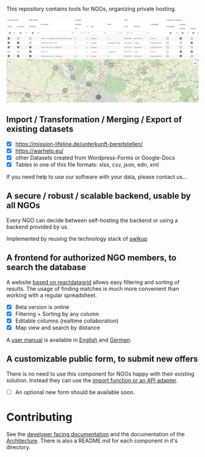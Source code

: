 This repository contains tools for NGOs, organizing private hosting.

![](./docs/user-guide/graphics/overview.png)

## Import / Transformation / Merging / Export of existing datasets

- [x] https://mission-lifeline.de/unterkunft-bereitstellen/
- [x] https://warhelp.eu/
- [x] other Datasets created from Wordpress-Forms or Google-Docs
- [x] Tables in one of this file formats: xlsx, csv, json, edn, xml

If you need help to use our software with your data, please contact us…

## A secure / robust / scalable **backend**, usable by all NGOs

Every NGO can decide between self-hosting the backend or using a backend provided by us.

Implemented by reusing the technology stack of [swlkup](https://github.com/johannesloetzsch/swlkup)

## A frontend for authorized NGO members, to **search** the database

A website [based on reactdatagrid](https://reactdatagrid.io/) allows easy filtering and sorting of results. The usage of finding matches is much more convenient than working with a regular spreadsheet.

- [x] Beta version is online
- [x] Filtering + Sorting by any column
- [x] Editable columns (realtime collaboration)
- [x] Map view and search by distance

A [user manual](./docs/user-guide/user-guide-en.md) is available in [English](./docs/user-guide/user-guide-en.md) and [German](./docs/user-guide/user-guide-de.md).

## A customizable public form, to submit new offers

There is no need to use this component for NGOs happy with their existing solution. Instead they can use the [import function or an API adapter](#import--transformation--merging--export-of-existing-datasets).

- [ ] An optional new form should be available soon.

# Contributing

See the [developer facing documentation](./docs/DEVELOPMENT.md) and the documentation of the [Architecture](./docs/ARCHITECTURE.md). 
There is also a README.md for each component in it's directory.
